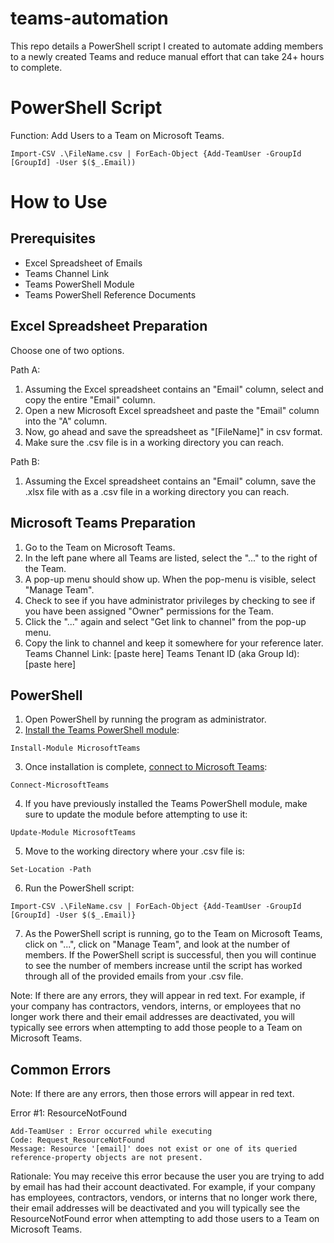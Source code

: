 # teams-automation
This repo details a PowerShell script I created to automate adding members to a newly created Teams and reduce manual effort that can take 24+ hours to complete.

# PowerShell Script
Function: Add Users to a Team on Microsoft Teams.
```
Import-CSV .\FileName.csv | ForEach-Object {Add-TeamUser -GroupId [GroupId] -User $($_.Email))
```

# How to Use

## Prerequisites
* Excel Spreadsheet of Emails
* Teams Channel Link
* Teams PowerShell Module
* Teams PowerShell Reference Documents

## Excel Spreadsheet Preparation
Choose one of two options.

Path A: 
1. Assuming the Excel spreadsheet contains an "Email" column, select and copy the entire "Email" column.
2. Open a new Microsoft Excel spreadsheet and paste the "Email" column into the "A" column.
3. Now, go ahead and save the spreadsheet as "[FileName]" in csv format.
4. Make sure the .csv file is in a working directory you can reach.

Path B: 
1. Assuming the Excel spreadsheet contains an "Email" column, save the .xlsx file with as a .csv file in a working directory you can reach.

## Microsoft Teams Preparation
1. Go to the Team on Microsoft Teams.
2. In the left pane where all Teams are listed, select the "..." to the right of the Team.
3. A pop-up menu should show up. When the pop-menu is visible, select "Manage Team".
4. Check to see if you have administrator privileges by checking to see if you have been assigned "Owner" permissions for the Team.
5. Click the "..." again and select "Get link to channel" from the pop-up menu.
6. Copy the link to channel and keep it somewhere for your reference later.
   Teams Channel Link: [paste here]
   Teams Tenant ID (aka Group Id): [paste here]

## PowerShell
1. Open PowerShell by running the program as administrator.
2. [Install the Teams PowerShell module](https://docs.microsoft.com/en-us/MicosoftTeams/teams-powershell-install#install-the-teams-powershell-module):
```
Install-Module MicrosoftTeams
```
3. Once installation is complete, [connect to Microsoft Teams](https://docs.microsoft.com/en-us/MicrosoftTeams/teams-powershell-install#sign-in):
```
Connect-MicrosoftTeams
```
4. If you have previously installed the Teams PowerShell module, make sure to update the module before attempting to use it:
```
Update-Module MicrosoftTeams
```
5. Move to the working directory where your .csv file is:
```
Set-Location -Path
```
6. Run the PowerShell script:
```
Import-CSV .\FileName.csv | ForEach-Object {Add-TeamUser -GroupId [GroupId] -User $($_.Email)}
```
7. As the PowerShell script is running, go to the Team on Microsoft Teams, click on "...", click on "Manage Team", and look at the number of members. If the PowerShell script is successful, then you will continue to see the number of members increase until the script has worked through all of the provided emails from your .csv file.

Note: If there are any errors, they will appear in red text. For example, if your company has contractors, vendors, interns, or employees that no longer work there and their email addresses are deactivated, you will typically see errors when attempting to add those people to a Team on Microsoft Teams.

## Common Errors
Note: If there are any errors, then those errors will appear in red text.

Error #1: ResourceNotFound
```
Add-TeamUser : Error occurred while executing
Code: Request_ResourceNotFound
Message: Resource '[email]' does not exist or one of its queried reference-property objects are not present.
```
Rationale: You may receive this error because the user you are trying to add by email has had their account deactivated. For example, if your company has employees, contractors, vendors, or interns that no longer work there, their email addresses will be deactivated and you will typically see the ResourceNotFound error when attempting to add those users to a Team on Microsoft Teams.
